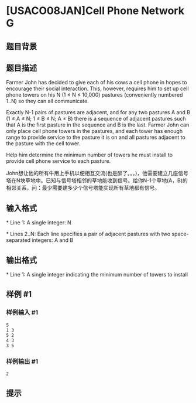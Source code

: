 # [USACO08JAN]Cell Phone Network G

## 题目背景



## 题目描述

Farmer John has decided to give each of his cows a cell phone in hopes to encourage their social interaction. This, however, requires him to set up cell phone towers on his N (1 ≤ N ≤ 10,000) pastures (conveniently numbered 1..N) so they can all communicate.

Exactly N-1 pairs of pastures are adjacent, and for any two pastures A and B (1 ≤ A ≤ N; 1 ≤ B ≤ N; A ≠ B) there is a sequence of adjacent pastures such that A is the first pasture in the sequence and B is the last. Farmer John can only place cell phone towers in the pastures, and each tower has enough range to provide service to the pasture it is on and all pastures adjacent to the pasture with the cell tower.

Help him determine the minimum number of towers he must install to provide cell phone service to each pasture.

John想让他的所有牛用上手机以便相互交流(也是醉了。。。)，他需要建立几座信号塔在N块草地中。已知与信号塔相邻的草地能收到信号。给你N-1个草地(A，B)的相邻关系，问：最少需要建多少个信号塔能实现所有草地都有信号。


## 输入格式

\* Line 1: A single integer: N

\* Lines 2..N: Each line specifies a pair of adjacent pastures with two space-separated integers: A and B


## 输出格式

\* Line 1: A single integer indicating the minimum number of towers to install


## 样例 #1

### 样例输入 #1
```
5
1 3
5 2
4 3
3 5
```

### 样例输出 #1

```
2
```

## 提示



